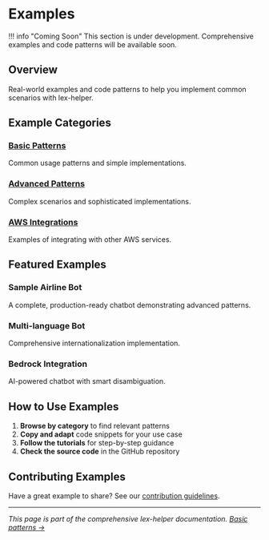 # Examples

!!! info "Coming Soon"
    This section is under development. Comprehensive examples and code patterns will be available soon.

## Overview

Real-world examples and code patterns to help you implement common scenarios with lex-helper.

## Example Categories

### [Basic Patterns](basic-patterns.md)
Common usage patterns and simple implementations.

### [Advanced Patterns](advanced-patterns.md)
Complex scenarios and sophisticated implementations.

### [AWS Integrations](integration-examples.md)
Examples of integrating with other AWS services.

## Featured Examples

### Sample Airline Bot
A complete, production-ready chatbot demonstrating advanced patterns.

### Multi-language Bot
Comprehensive internationalization implementation.

### Bedrock Integration
AI-powered chatbot with smart disambiguation.

## How to Use Examples

1. **Browse by category** to find relevant patterns
2. **Copy and adapt** code snippets for your use case
3. **Follow the tutorials** for step-by-step guidance
4. **Check the source code** in the GitHub repository

## Contributing Examples

Have a great example to share? See our [contribution guidelines](../community/contributing.md).

---

*This page is part of the comprehensive lex-helper documentation. [Basic patterns →](basic-patterns.md)*
